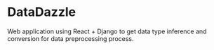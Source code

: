 # DataDazzle
Web application using React + Django to get data type inference and conversion for data preprocessing process.
